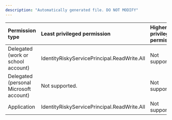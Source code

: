```yaml
---
description: "Automatically generated file. DO NOT MODIFY"
---
```


|Permission type|Least privileged permission|Higher privileged permissions|
|:---|:---|:---|
|Delegated (work or school account)|IdentityRiskyServicePrincipal.ReadWrite.All|Not supported.|
|Delegated (personal Microsoft account)|Not supported.|Not supported.|
|Application|IdentityRiskyServicePrincipal.ReadWrite.All|Not supported.|

